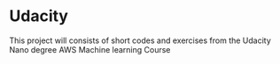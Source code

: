 # Udacity

This project will consists of short codes and exercises from the Udacity Nano degree AWS Machine learning Course
